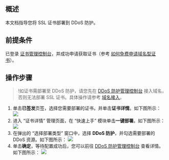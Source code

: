 
## 概述
本文档指导您将 SSL 证书部署到 DDoS 防护。

## 前提条件
已登录 [证书管理控制台](https://console.cloud.tencent.com/certoverview)，并成功申请获取证书（参考 [如何免费申请域名型证书](https://cloud.tencent.com/document/product/400/6814)）。

## 操作步骤
>!如证书需部署至 DDoS 防护，请您先在 [DDoS 防护管理控制台](https://console.cloud.tencent.com/ddos/) 接入域名，否则无法部署 SSL 证书。具体操作请参考 [域名接入](https://cloud.tencent.com/document/product/1014/44106)。
>
1. 单击**已签发**页签，选择您需要部署的证书，并单击**证书详情**。如下图所示：
![](https://main.qcloudimg.com/raw/2dce1ac04efd170c9b7f2b55b6a07ffd.png)
2. 进入 “证书详情” 管理页面，在 “快速上手” 模块单击**一键部署**。如下图所示：
![](https://main.qcloudimg.com/raw/9032f32c9b014ed7ec3c39e693d8e7f4.png)
3. 在弹出的 “选择部署类型” 窗口中，选择 **DDoS 防护**，并勾选需要部署的 DDoS 资源。如下图所示：
![](https://main.qcloudimg.com/raw/4dbff0e8fc1b50ef1f888fbf8c2e6341.png)
4. 单击**确定**，等待配置成功后，您可以前往 [DDoS 防护管理控制台](https://console.cloud.tencent.com/ddos/) 查看详情。如下图所示：
![](https://main.qcloudimg.com/raw/d060a9c4c296f7ec970a427dced6a873.png)

